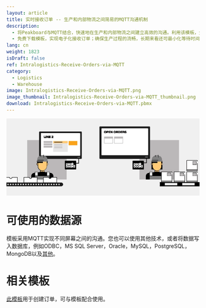 ```yaml
---
layout: article
title: 实时接收订单 -- 生产和内部物流之间简易的MQTT沟通机制
description: 
  - 将Peakboard与MQTT结合，快速地在生产和内部物流之间建立高效的沟通。利用该模板，生产零件订单可实时显示在您的内部物流仓库，随后员工就可以迅速对其进行处理。
  - 免费下载模板，实现电子化接收订单；确保生产过程的流畅，长期来看还可最小化等待时间。 
lang: cn
weight: 1823
isDraft: false
ref: Intralogistics-Receive-Orders-via-MQTT
category:
  - Logistics
  - Warehouse
image: Intralogistics-Receive-Orders-via-MQTT.png
image_thumbnail: Intralogistics-Receive-Orders-via-MQTT_thumbnail.png
download: Intralogistics-Receive-Orders-via-MQTT.pbmx
---
```

![](img/peakboard-mqtt-dashboards.gif)

# 可使用的数据源

模板采用MQTT实现不同屏幕之间的沟通。您也可以使用其他技术，或者将数据写入数据库，例如ODBC，MS SQL Server，Oracle，MySQL，PostgreSQL，MongoDB以及[其他](https://peakboard.com/zh-hans/interfaces/)。 

# 相关模板

[此模板](https://templates.peakboard.com/Intralogistics-Order-Parts-with-MQTT/en)用于创建订单，可与模板配合使用。

